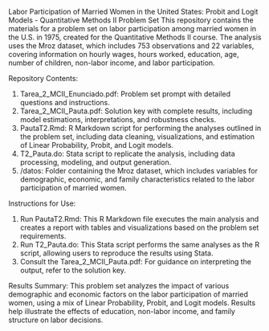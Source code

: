 Labor Participation of Married Women in the United States: Probit and Logit Models - Quantitative Methods II Problem Set
This repository contains the materials for a problem set on labor participation among married women in the U.S. in 1975, created for the Quantitative Methods II course. The analysis uses the Mroz dataset, which includes 753 observations and 22 variables, covering information on hourly wages, hours worked, education, age, number of children, non-labor income, and labor participation.

Repository Contents:
1. Tarea_2_MCII_Enunciado.pdf: Problem set prompt with detailed questions and instructions.
2. Tarea_2_MCII_Pauta.pdf: Solution key with complete results, including model estimations, interpretations, and robustness checks.
3. PautaT2.Rmd: R Markdown script for performing the analyses outlined in the problem set, including data cleaning, visualizations, and estimation of Linear Probability, Probit, and Logit models.
4. T2_Pauta.do: Stata script to replicate the analysis, including data processing, modeling, and output generation.
5. /datos: Folder containing the Mroz dataset, which includes variables for demographic, economic, and family characteristics related to the labor participation of married women.

Instructions for Use:
1. Run PautaT2.Rmd: This R Markdown file executes the main analysis and creates a report with tables and visualizations based on the problem set requirements.
2. Run T2_Pauta.do: This Stata script performs the same analyses as the R script, allowing users to reproduce the results using Stata.
3. Consult the Tarea_2_MCII_Pauta.pdf: For guidance on interpreting the output, refer to the solution key.

Results Summary: 
This problem set analyzes the impact of various demographic and economic factors on the labor participation of married women, using a mix of Linear Probability, Probit, and Logit models. Results help illustrate the effects of education, non-labor income, and family structure on labor decisions.
